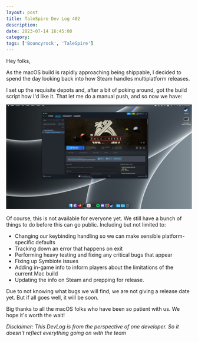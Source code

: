 ```yaml
---
layout: post
title: TaleSpire Dev Log 402
description:
date: 2023-07-14 16:45:08
category:
tags: ['Bouncyrock', 'TaleSpire']
---
```


Hey folks,

As the macOS build is rapidly approaching being shippable, I decided to spend the day looking back into how Steam handles multiplatform releases.

I set up the requisite depots and, after a bit of poking around, got the build script how I'd like it. That let me do a manual push, and so now we have:

![TaleSpire installing on mac](/assets/images/macSteamInstall.png)

Of course, this is not available for everyone yet. We still have a bunch of things to do before this can go public. Including but not limited to:

- Changing our keybinding handling so we can make sensible platform-specific defaults
- Tracking down an error that happens on exit
- Performing heavy testing and fixing any critical bugs that appear
- Fixing up Symbiote issues
- Adding in-game info to inform players about the limitations of the current Mac build
- Updating the info on Steam and prepping for release.

Due to not knowing what bugs we will find, we are not giving a release date yet. But if all goes well, it will be soon.

Big thanks to all the macOS folks who have been so patient with us. We hope it's worth the wait!


*Disclaimer: This DevLog is from the perspective of one developer. So it doesn't reflect everything going on with the team*
